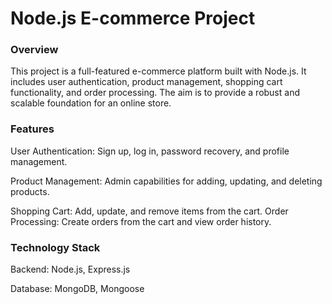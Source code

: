 
# Node.js E-commerce Project

### Overview
This project is a full-featured e-commerce platform built with Node.js. It includes user authentication, product management, shopping cart functionality, and order processing. The aim is to provide a robust and scalable foundation for an online store.

### Features
User Authentication: Sign up, log in, password recovery, and profile management.

Product Management: Admin capabilities for adding, updating, and deleting products.

Shopping Cart: Add, update, and remove items from the cart.
Order Processing: Create orders from the cart and view order history.


### Technology Stack
Backend: Node.js, Express.js

Database: MongoDB, Mongoose


